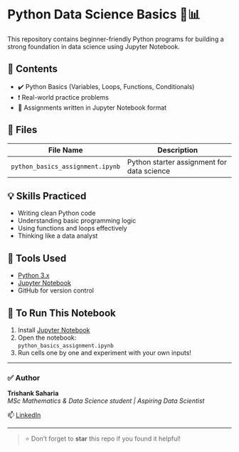 # Python Data Science Basics 🐍📊

This repository contains beginner-friendly Python programs for building a strong foundation in data science using Jupyter Notebook.

## 📌 Contents
- ✔️ Python Basics (Variables, Loops, Functions, Conditionals)
- ❗ Real-world practice problems
- 🧠 Assignments written in Jupyter Notebook format

## 📁 Files
| File Name                     | Description                             |
|------------------------------|-----------------------------------------|
| `python_basics_assignment.ipynb` | Python starter assignment for data science |

## 💡 Skills Practiced
- Writing clean Python code
- Understanding basic programming logic
- Using functions and loops effectively
- Thinking like a data analyst

## 🚀 Tools Used
- [Python 3.x](https://www.python.org/)
- [Jupyter Notebook](https://jupyter.org/)
- GitHub for version control

## 📌 To Run This Notebook
1. Install [Jupyter Notebook](https://jupyter.org/install)
2. Open the notebook:  
   `python_basics_assignment.ipynb`
3. Run cells one by one and experiment with your own inputs!

---

### ✅ Author
**Trishank Saharia**  
_MSc Mathematics & Data Science student | Aspiring Data Scientist_

📫 [LinkedIn](https://www.linkedin.com/in/trishank-saharia-a283ba370)

---

> ⭐ Don’t forget to **star** this repo if you found it helpful!
